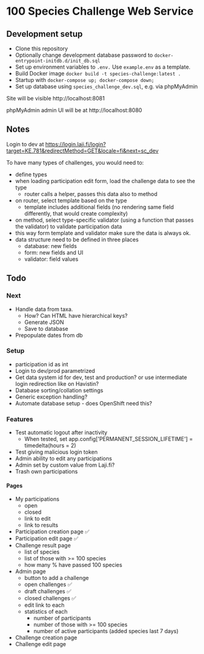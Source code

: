 # 100 Species Challenge Web Service

## Development setup

- Clone this repository
- Optionally change development database password to `docker-entrypoint-initdb.d/init_db.sql`
- Set up environment variables to `.env.` Use `example.env` as a template.
- Build Docker image `docker build -t species-challenge:latest .`
- Startup with `docker-compose up; docker-compose down;`
- Set up database using `species_challenge_dev.sql`, e.g. via phpMyAdmin

Site will be visible http://localhost:8081

phpMyAdmin admin UI will be at http://localhost:8080 

## Notes

Login to dev at
https://login.laji.fi/login?target=KE.781&redirectMethod=GET&locale=fi&next=sc_dev

To have many types of challenges, you would need to:

- define types
- when loading participation edit form, load the challenge data to see the type
    - router calls a helper, passes this data also to method
- on router, select template based on the type
    - template includes additional fields (no rendering same field differently, that would create complexity)
- on method, select type-specific validator (using a function that passes the validator) to validate participation data
- this way form template and validator make sure the data is always ok.
- data structure need to be defined in three places
    - database: new fields
    - form: new fields and UI
    - validator: field values


## Todo


### Next

- Handle data from taxa.
    - How? Can HTML have hierarchical keys?
    - Generate JSON
    - Save to database
- Prepopulate dates from db


### Setup

- participation id as int
- Login to dev/prod parametrized
- Get data system id for dev, test and production? or use intermediate login redirection like on Havistin?
- Database sorting/collation settings
- Generic exception handling?
- Automate database setup - does OpenShift need this?

### Features

- Test automatic logout after inactivity
    - When tested, set app.config['PERMANENT_SESSION_LIFETIME'] = timedelta(hours = 2)
- Test giving malicious login token
- Admin ability to edit any participations
- Admin set by custom value from Laji.fi?
- Trash own participations

#### Pages

- My participations
    - open
    - closed
    - link to edit
    - link to results
- Participation creation page ✅
- Participation edit page ✅
- Challenge result page
    - list of species
    - list of those with >= 100 species
    - how many % have passed 100 species
- Admin page
    - button to add a challenge
    - open challenges ✅
    - draft challenges ✅
    - closed challenges ✅
    - edit link to each
    - statistics of each
        - number of participants
        - number of those with >= 100 species
        - number of active participants (added species last 7 days)
- Challenge creation page
- Challenge edit page
